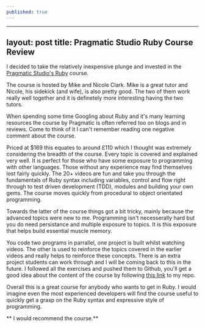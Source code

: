 ```yaml
---
published: true
---
```


---
layout: post
title: Pragmatic Studio Ruby Course Review
---

I decided to take the relatively inexpensive plunge and invested in the [Pragmatic Studio's Ruby](https://pragmaticstudio.com/ruby) course. 

The course is hosted by Mike and Nicole Clark. Mike is a great tutor and Nicole, his sidekick (and wife), is also pretty good. The two of them work really well together and it is definetely more interesting having the two tutors. 

When spending some time Googling about Ruby and it's many learning resources the course by Pragmatic is often referred too on blogs and in reviews. Come to think of it I can't remember reading one negative comment about the course.

Priced at $169 this equates to around £110 which I thought was extremely considering the breadth of the course. Every topic is covered and explained very well. It is perfect for those who have some exposure to programming with other languages. Those without any experience may find themselves lost fairly quickly. The 20+ videos are fun and take you through the fundamentals of Ruby syntax including variables, control and flow right through to test driven development (TDD), modules and building your own gems. The course moves quickly from procedural to object orientated programming.

Towards the latter of the course things got a bit tricky, mainly because the advanced topics were new to me. Programming isn't necesserally hard but you do need persistance and multiple exposure to topics. It is this exposure that helps build essential muscle memory.

You code two programs in parrallel, one project is built whilst watching videos. The other is used to reinforce the topics covered in the earlier videos and really helps to reinforce these concepts. There is an extra project students can work through and I will be coming back to this in the future. I followed all the exercises and pushed them to Github, you'll get a good idea about the content of the course by following [this link](https://github.com/joeainsworth/programming_exercises/tree/master/Pragmatic%20Studo%20-%20Ruby%20Programming) to my repo.

Overall this is a great course for anybody who wants to get in Ruby. I would imagine even the most experienced developers will find the course useful to quickly get a grasp on the Ruby syntax and expressive style of programming.

** I would recommend the course.**
